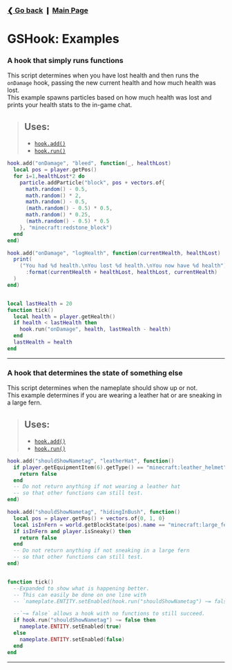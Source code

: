 ### [❮ Go back](../) ❙ [Main Page](./_main.md)

# GSHook: Examples
[#ha]: #hookadd
[#hr]: #hookrun

### A hook that simply runs functions
This script determines when you have lost health and then runs the `onDamage` hook, passing the new current health and how much health was lost.  
This example spawns particles based on how much health was lost and prints your health stats to the in-game chat.
> ## Uses:
> * [`hook.add()`][#ha]
> * [`hook.run()`][#hr]
```lua
hook.add("onDamage", "bleed", function(_, healthLost)
  local pos = player.getPos()
  for i=1,healthLost*2 do
    particle.addParticle("block", pos + vectors.of{
      math.random() - 0.5,
      math.random() * 2,
      math.random() - 0.5,
      (math.random() - 0.5) * 0.5,
      math.random() * 0.25,
      (math.random() - 0.5) * 0.5
    }, "minecraft:redstone_block")
  end
end)

hook.add("onDamage", "logHealth", function(currentHealth, healthLost)
  print(
    ("You had %d health.\nYou lost %d health.\nYou now have %d health")
      :format(currentHealth + healthLost, healthLost, currentHealth)
  )
end)


local lastHealth = 20
function tick()
  local health = player.getHealth()
  if health < lastHealth then
    hook.run("onDamage", health, lastHealth - health)
  end
  lastHealth = health
end
```
***
### A hook that determines the state of something else
This script determines when the nameplate should show up or not.  
This example determines if you are wearing a leather hat or are sneaking in a large fern.
> ## Uses:
> * [`hook.add()`][#ha]
> * [`hook.run()`][#hr]
```lua
hook.add("shouldShowNametag", "leatherHat", function()
  if player.getEquipmentItem(6).getType() == "minecraft:leather_helmet" then
    return false
  end
  -- Do not return anything if not wearing a leather hat
  -- so that other functions can still test.
end)

hook.add("shouldShowNametag", "hidingInBush", function()
  local pos = player.getPos() + vectors.of{0, 1, 0}
  local isInFern = world.getBlockState(pos).name == "minecraft:large_fern"
  if isInFern and player.isSneaky() then
    return false
  end
  -- Do not return anything if not sneaking in a large fern
  -- so that other functions can still test.
end)


function tick()
  --Expanded to show what is happening better.
  -- This can easily be done on one line with
  -- `nameplate.ENTITY.setEnabled(hook.run("shouldShowNametag") ~= false)`

  --`~= false` allows a hook with no functions to still succeed.
  if hook.run("shouldShowNametag") ~= false then 
    nameplate.ENTITY.setEnabled(true)
  else
    nameplate.ENTITY.setEnabled(false)
  end
end
```
***
